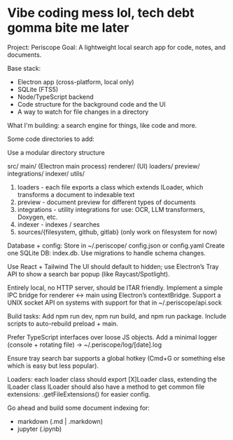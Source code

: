 # Vibe coding mess lol, tech debt gomma bite me later

Project: Periscope
Goal: A lightweight local search app for code, notes, and documents.

Base stack:
- Electron app (cross-platform, local only)
- SQLite (FTS5)
- Node/TypeScript backend
- Code structure for the background code and the UI
- A way to watch for file changes in a directory

What I'm building: a search engine for things, like code and more.

Some code directories to add:

Use a modular directory structure

src/
  main/ (Electron main process)
  renderer/ (UI)
  loaders/
  preview/
  integrations/
  indexer/
  utils/

1. loaders - each file exports a class which extends ILoader, which transforms a document to indexable text
2. preview - document preview for different types of documents
3. integrations - utility integrations for use: OCR, LLM transformers, Doxygen, etc.
4. indexer - indexes / searches
5. sources/{filesystem, github, gitlab} (only work on filesystem for now)

Database + config:
Store in ~/.periscope/
config.json or config.yaml
Create one SQLite DB: index.db.
Use migrations to handle schema changes.

Use React + Tailwind
The UI should default to hidden; use Electron’s Tray API to show a search bar popup (like Raycast/Spotlight).

Entirely local, no HTTP server, should be ITAR friendly.
Implement a simple IPC bridge for renderer ↔ main using Electron’s contextBridge.
Support a UNIX socket API on systems with support for that in ~/.periscope/api.sock

Build tasks:
Add npm run dev, npm run build, and npm run package.
Include scripts to auto-rebuild preload + main.

Prefer TypeScript interfaces over loose JS objects.
Add a minimal logger (console + rotating file) -> ~/.periscope/log/[date].log

Ensure tray search bar supports a global hotkey (Cmd+G or something else which is easy but less popular).

Loaders: each loader class should export [X]Loader class, extending the ILoader class
ILoader should also have a method to get common file extensions: .getFileExtensions() for easier config.

Go ahead and build some document indexing for:
* markdown (.md | .markdown)
* jupyter (.ipynb)